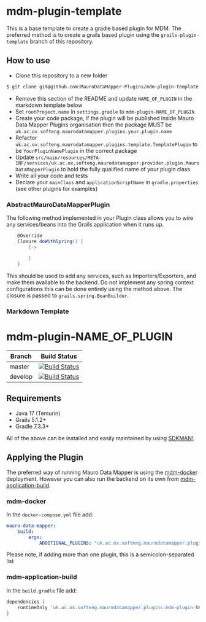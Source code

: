# mdm-plugin-template

This is a base template to create a gradle based plugin for MDM. The preferred method is to create a grails based plugin using the `grails-plugin-template` branch of this
repository.

## How to use

* Clone this repository to a new folder

```bash
$ git clone git@github.com:MauroDataMapper-Plugins/mdm-plugin-template.git mdm-plugin-NAME_OF_PLUGIN
```

* Remove this section of the README and update `NAME_OF_PLUGIN` in the markdown template below
* Set `rootProject.name` in `settings.gradle` to `mdm-plugin-NAME_OF_PLUGIN`
* Create your code package, if the plugin will be published inside Mauro Data Mapper Plugins organisation then the package MUST be
`uk.ac.ox.softeng.maurodatamapper.plugins.your.plugin.name`
* Refactor `uk.ac.ox.softeng.maurodatamapper.plugins.template.TemplatePlugin` to be `YourPluginNamePlugin` in the correct package
* Update `src/main/resources/META-INF/services/uk.ac.ox.softeng.maurodatamapper.provider.plugin.MauroDataMapperPlugin` to hold the fully qualified
 name of your plugin class
* Write all your code and tests
* Declare your `mainClass` and `applicationScriptName` in `gradle.properties` (see other plugins for examples)

### AbstractMauroDataMapperPlugin

The following method implemented in your Plugin class allows you to wire any services/beans into the Grails application when it runs up.

```groovy
    @Override
    Closure doWithSpring() {
        {->
            
        }
    }
```

This should be used to add any services, such as Importers/Exporters, and make them available to the backend.
Do not implement any spring context configurations this can be done entirely using the method above.
The closure is passed to `grails.spring.BeanBuilder`.

### Markdown Template

# mdm-plugin-NAME_OF_PLUGIN

| Branch | Build Status |
| ------ | ------------ |
| master | [![Build Status](https://jenkins.cs.ox.ac.uk/buildStatus/icon?job=Mauro+Data+Mapper+Plugins%2Fmdm-plugin-NAME_OF_PLUGIN%2Fmain)](https://jenkins.cs.ox.ac.uk/blue/organizations/jenkins/Mauro%20Data%20Mapper%20Plugins%2Fmdm-plugin-NAME_OF_PLUGIN/branches) |
| develop | [![Build Status](https://jenkins.cs.ox.ac.uk/buildStatus/icon?job=Mauro+Data+Mapper+Plugins%2Fmdm-plugin-NAME_OF_PLUGIN%2Fdevelop)](https://jenkins.cs.ox.ac.uk/blue/organizations/jenkins/Mauro%20Data%20Mapper%20Plugins%2Fmdm-plugin-NAME_OF_PLUGIN/branches) |

## Requirements

* Java 17 (Temurin)
* Grails 5.1.2+
* Gradle 7.3.3+

All of the above can be installed and easily maintained by using [SDKMAN!](https://sdkman.io/install).

## Applying the Plugin

The preferred way of running Mauro Data Mapper is using the [mdm-docker](https://github.com/MauroDataMapper/mdm-docker) deployment. However you can
also run the backend on its own from [mdm-application-build](https://github.com/MauroDataMapper/mdm-application-build).

### mdm-docker

In the `docker-compose.yml` file add:

```yml
mauro-data-mapper:
    build:
        args:
            ADDITIONAL_PLUGINS: "uk.ac.ox.softeng.maurodatamapper.plugins:mdm-plugin-NAME_OF_PLUGIN:1.0.0-SNAPSHOT"
```

Please note, if adding more than one plugin, this is a semicolon-separated list

### mdm-application-build

In the `build.gradle` file add:

```groovy
dependencies {
    runtimeOnly 'uk.ac.ox.softeng.maurodatamapper.plugins:mdm-plugin-NAME_OF_PLUGIN:1.0.0-SNAPSHOT'
}
```